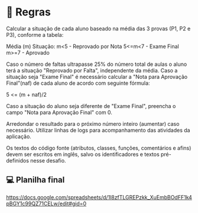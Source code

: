# 📁 Regras
Calcular a situação de cada aluno baseado na média das 3 provas (P1, P2 e P3), conforme a  tabela: 

Média (m) Situação:
m<5  - Reprovado por Nota
5<=m<7  - Exame Final
m>=7  - Aprovado


Caso o número de faltas ultrapasse 25% do número total de aulas o aluno terá a situação  "Reprovado por Falta", independente da média.  Caso a situação seja "Exame Final" é necessário calcular a "Nota para Aprovação Final"(naf) de  cada aluno de acordo com seguinte fórmula: 

5 <= (m + naf)/2

Caso a situação do aluno seja diferente de "Exame Final", preencha o campo "Nota para  Aprovação Final" com 0. 

Arredondar o resultado para o próximo número inteiro (aumentar) caso necessário. Utilizar linhas de logs para acompanhamento das atividades da aplicação. 

Os textos do código fonte (atributos, classes, funções, comentários e afins) devem ser escritos  em inglês, salvo os identificadores e textos pré-definidos nesse desafio. 

## 💻 Planilha final
https://docs.google.com/spreadsheets/d/1l8zfTLGREPzkk_XuEmbBOdFF1k4pBGY1c99QZ71CELw/edit#gid=0